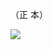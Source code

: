 （正 本）

![](https://www.nta.go.jp/tmp/6ecc96ce-88be-48bf-96e8-192facee6e32/images/f928bcf383b751d5acbb4863da10b76a8cf4b6f0a0831cde084dc36f6f98551a.jpg)